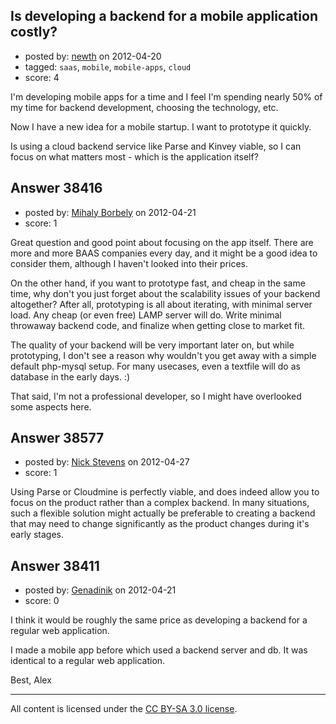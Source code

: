 ## Is developing a backend for a mobile application costly?

- posted by: [newth](https://stackexchange.com/users/-1/17602-newth) on 2012-04-20
- tagged: `saas`, `mobile`, `mobile-apps`, `cloud`
- score: 4

I'm developing mobile apps for a time and I feel I'm spending nearly 50% of my time for backend development, choosing the technology, etc.

Now I have a new idea for a mobile startup. I want to prototype it quickly.

Is using a cloud backend service like Parse and Kinvey viable, so I can focus on what matters most - which is the application itself? 


## Answer 38416

- posted by: [Mihaly Borbely](https://stackexchange.com/users/-1/13257-mihaly-borbely) on 2012-04-21
- score: 1

Great question and good point about focusing on the app itself. There are more and more BAAS companies every day, and it might be a good idea to consider them, although I haven't looked into their prices.

On the other hand, if you want to prototype fast, and cheap in the same time, why don't you just forget about the scalability issues of your backend altogether? After all, prototyping is all about iterating, with minimal server load. Any cheap (or even free) LAMP server will do. Write minimal throwaway backend code, and finalize when getting close to market fit.

The quality of your backend will be very important later on, but while prototyping, I don't see a reason why wouldn't you get away with a simple default php-mysql setup. For many usecases, even a textfile will do as database in the early days. :)

That said, I'm not a professional developer, so I might have overlooked some aspects here.


## Answer 38577

- posted by: [Nick Stevens](https://stackexchange.com/users/-1/15902-nick-stevens) on 2012-04-27
- score: 1

Using Parse or Cloudmine is perfectly viable, and does indeed allow you to focus on the product rather than a complex backend. In many situations, such a flexible solution might actually be preferable to creating a backend that may need to change significantly as the product changes during it's early stages.


## Answer 38411

- posted by: [Genadinik](https://stackexchange.com/users/-1/8929-genadinik) on 2012-04-21
- score: 0

I think it would be roughly the same price as developing a backend for a regular web application.

I made a mobile app before which used a backend server and db.  It was identical to a regular web application.

Best,
Alex



---

All content is licensed under the [CC BY-SA 3.0 license](https://creativecommons.org/licenses/by-sa/3.0/).
